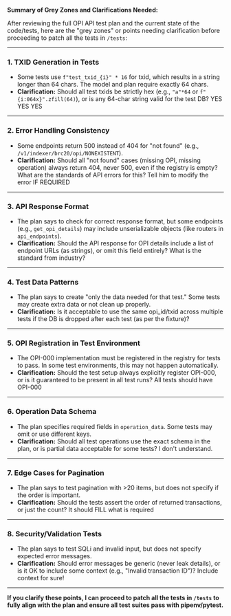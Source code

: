 **Summary of Grey Zones and Clarifications Needed:**

After reviewing the full OPI API test plan and the current state of the code/tests, here are the "grey zones" or points needing clarification before proceeding to patch all the tests in `/tests`:

---

### 1. **TXID Generation in Tests**
- Some tests use `f"test_txid_{i}" * 16` for txid, which results in a string longer than 64 chars. The model and plan require exactly 64 chars.
- **Clarification:** Should all test txids be strictly hex (e.g., `"a"*64` or `f"{i:064x}".zfill(64)`), or is any 64-char string valid for the test DB?
YES YES YES

---

### 2. **Error Handling Consistency**
- Some endpoints return 500 instead of 404 for "not found" (e.g., `/v1/indexer/brc20/opi/NONEXISTENT`).
- **Clarification:** Should all "not found" cases (missing OPI, missing operation) always return 404, never 500, even if the registry is empty?
What are the standards of API errors for this? 
Tell him to modify the error IF REQUIRED

---

### 3. **API Response Format**
- The plan says to check for correct response format, but some endpoints (e.g., `get_opi_details`) may include unserializable objects (like routers in `api_endpoints`).
- **Clarification:** Should the API response for OPI details include a list of endpoint URLs (as strings), or omit this field entirely?
What is the standard from industry?


---

### 4. **Test Data Patterns**
- The plan says to create "only the data needed for that test." Some tests may create extra data or not clean up properly.
- **Clarification:** Is it acceptable to use the same opi_id/txid across multiple tests if the DB is dropped after each test (as per the fixture)?

---

### 5. **OPI Registration in Test Environment**
- The OPI-000 implementation must be registered in the registry for tests to pass. In some test environments, this may not happen automatically.
- **Clarification:** Should the test setup always explicitly register OPI-000, or is it guaranteed to be present in all test runs?
All tests should have OPI-000


---

### 6. **Operation Data Schema**
- The plan specifies required fields in `operation_data`. Some tests may omit or use different keys.
- **Clarification:** Should all test operations use the exact schema in the plan, or is partial data acceptable for some tests?
I don't understand.

---

### 7. **Edge Cases for Pagination**
- The plan says to test pagination with >20 items, but does not specify if the order is important.
- **Clarification:** Should the tests assert the order of returned transactions, or just the count?
It should FILL what is required

---

### 8. **Security/Validation Tests**
- The plan says to test SQLi and invalid input, but does not specify expected error messages.
- **Clarification:** Should error messages be generic (never leak details), or is it OK to include some context (e.g., "Invalid transaction ID")?
Include context for sure!

---

**If you clarify these points, I can proceed to patch all the tests in `/tests` to fully align with the plan and ensure all test suites pass with pipenv/pytest.**